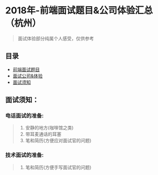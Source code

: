 # 2018年-前端面试题目&公司体验汇总（杭州）

> 面试体验部分纯属个人感受，仅供参考

## 目录

<ul>
<li>
<a href="https://github.com/stevenwujianpeng/Interview/blob/master/%E9%A2%98%E7%9B%AE%26%E9%83%A8%E5%88%86%E7%AD%94%E6%A1%88.md">前端面试题目</a>
</li>
<li>
<a href="https://github.com/stevenwujianpeng/Interview/blob/master/%E9%9D%A2%E8%AF%95%E5%85%AC%E5%8F%B8%26%E4%BD%93%E9%AA%8C.md">面试公司&体验</a>
</li>
<li>
<a href="https://github.com/stevenwujianpeng/Interview/blob/master/%E9%9D%A2%E8%AF%95%E9%A1%BB%E7%9F%A5.md">面试须知</a>
</li>
</ul>

## 面试须知：

### 电话面试的准备:
 
> 1. 安静的地方(咖啡馆之类)
> 2. 带耳麦通话的耳塞
> 3. 笔和简历(方便应对面试官的问题) 

### 技术面试的准备: 

> 1. 笔和简历(方便手写面试官的问题)

